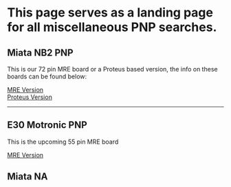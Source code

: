 # This page serves as a landing page for all miscellaneous PNP searches. 

## Miata NB2 PNP
This is our 72 pin MRE board or a Proteus based version, the info on these boards can be found below:

[MRE Version](MREAdapter72)  
[Proteus Version](ProteusAdaptor72.md)

---

## E30 Motronic PNP 
This is the upcoming 55 pin MRE board 

[MRE Version](MREAdapter55)
 

 ## Miata NA 